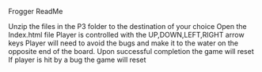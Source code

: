 Frogger ReadMe

Unzip the files in the P3 folder to the destination of your choice
Open the Index.html file
Player is controlled with the UP,DOWN,LEFT,RIGHT arrow keys
Player will need to avoid the bugs and make it to the water on the opposite end of the board.
Upon successful completion the game will reset
If player is hit by a bug the game will reset


